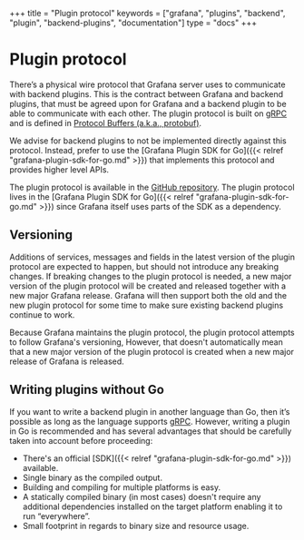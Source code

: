 +++
title = "Plugin protocol"
keywords = ["grafana", "plugins", "backend", "plugin", "backend-plugins", "documentation"]
type = "docs"
+++

# Plugin protocol

There’s a physical wire protocol that Grafana server uses to communicate with backend plugins. This is the contract between Grafana and backend plugins, that must be agreed upon for Grafana and a backend plugin to be able to communicate with each other. The plugin protocol is built on [gRPC](https://grpc.io/) and is defined in [Protocol Buffers (a.k.a., protobuf)](https://developers.google.com/protocol-buffers).

We advise for backend plugins to not be implemented directly against this protocol. Instead, prefer to use the [Grafana Plugin SDK for Go]({{< relref "grafana-plugin-sdk-for-go.md" >}}) that implements this protocol and provides higher level APIs.

The plugin protocol is available in the [GitHub repository](https://github.com/grafana/grafana-plugin-sdk-go/blob/master/proto/backend.proto). The plugin protocol lives in the [Grafana Plugin SDK for Go]({{< relref "grafana-plugin-sdk-for-go.md" >}}) since Grafana itself uses parts of the SDK as a dependency.

## Versioning

Additions of services, messages and fields in the latest version of the plugin protocol are expected to happen, but should not introduce any breaking changes. If breaking changes to the plugin protocol is needed, a new major version of the plugin protocol will be created and released together with a new major Grafana release. Grafana will then support both the old and the new plugin protocol for some time to make sure existing backend plugins continue to work.

Because Grafana maintains the plugin protocol, the plugin protocol attempts to follow Grafana's versioning, However, that doesn't automatically mean that a new major version of the plugin protocol is created when a new major release of Grafana is released.

## Writing plugins without Go

If you want to write a backend plugin in another language than Go, then it’s possible as long as the language supports [gRPC](https://grpc.io/). However, writing a plugin in Go is recommended and has several advantages that should be carefully taken into account before proceeding:
- There's an official [SDK]({{< relref "grafana-plugin-sdk-for-go.md" >}}) available.
- Single binary as the compiled output.
- Building and compiling for multiple platforms is easy.
- A statically compiled binary (in most cases) doesn't require any additional dependencies installed on the target platform enabling it to run “everywhere”.
- Small footprint in regards to binary size and resource usage.
